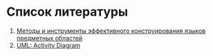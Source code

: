 # Список литературы

1. [Методы и инструменты эффективного конструирования языков предметных областей](https://disk.yandex.ru/d/FGMkINPKZny1CQ)
2. [UML: Activity Diagram](https://medium.com/@joshuaudayagiri/uml-activity-diagram-36aea144793b)
